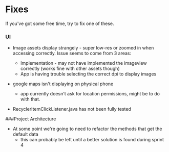 # Fixes

If you've got some free time, try to fix one of these. 

### UI
- Image assets display strangely - super low-res or zoomed in when accessing correctly. Issue seems to come from 3 areas:
  - Implementation - may not have implemented the imageview correctly (works fine with other assets though)
  - App is having trouble selecting the correct dpi to display images
   
- google maps isn't displaying on physical phone
  - app currently doesn't ask for location permissions, might be to do with that.  
  
- RecyclerItemClickListener.java has not been fully tested


###Project Architecture
- At some point we're going to need to refactor the methods that get the default data 
  - this can probably be left until a better solution is found during sprint 4
